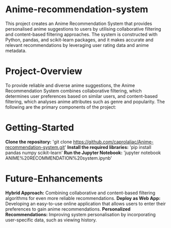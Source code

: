 # Anime-recommendation-system

This project creates an Anime Recommendation System that provides personalised anime suggestions to users by utilising collaborative filtering and content-based filtering approaches. The system is constructed with Python, pandas, and scikit-learn packages, and it makes accurate and relevant recommendations by leveraging user rating data and anime metadata.

# Project-Overview

To provide reliable and diverse anime suggestions, the Anime Recommendation System combines collaborative filtering, which determines user preferences based on similar users, and content-based filtering, which analyses anime attributes such as genre and popularity. The following are the primary components of the project:

# Getting-Started
**Clone the repository:** 'git clone https://github.com/caprolaliac/Anime-recommendation-system.git'
**Install the required libraries:** 'pip install pandas numpy scikit-learn'
**Run the Jupyter Notebook:** 'jupyter notebook ANIME%20RECOMMENDATION%20system.ipynb'

# Future-Enhancements

**Hybrid Approach:** Combining collaborative and content-based filtering algorithms for even more reliable recommendations.
**Deploy as Web App:** Developing an easy-to-use online application that allows users to enter their preferences to gain anime recommendations.
**Personalized Recommendations:** Improving system personalisation by incorporating user-specific data, such as viewing history.
